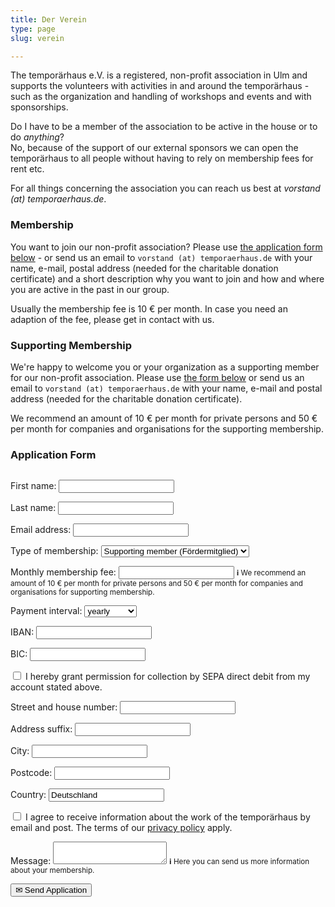```yaml
---
title: Der Verein
type: page
slug: verein

---
```


The temporärhaus e.V. is a registered, non-profit association in Ulm and supports the volunteers with activities in and around the temporärhaus - such as the organization and handling of workshops and events and with sponsorships.

Do I have to be a member of the association to be active in the house or to do _anything_?  
No, because of the support of our external sponsors we can open the temporärhaus to all people without having to rely on membership fees for rent etc.

<!--
Warum sollte ich (Förder)mitglied werden?  
Wenn man sich für eine Mitgliedschaft entscheidet, bekommt man zum einen ein Stimmrecht bei allen Vereinsfragen sowie eine Art “virtuelles” Abzeichen, dass man das Haus und den dortigen Spirit unterstützt.

Weiter ermöglichen die Mitgliedsbeiträge die Beschaffung von interessanten Dingen für alle, Workshopmaterial und den ein oder anderen Kostenpunkt im Haus.
-->


For all things concerning the association you can reach us best at _vorstand (at) temporaerhaus.de_.

### Membership 
You want to join our non-profit association? Please use [the application form below](#applicationForm) - or send us an email to `vorstand (at) temporaerhaus.de` with your name, e-mail, postal address (needed for the charitable donation certificate) and a short description why you want to join and how and where you are active in the past in our group.

Usually the membership fee is 10 € per month. In case you need an adaption of the fee, please get in contact with us.

### Supporting Membership
We're happy to welcome you or your organization as a supporting member for our non-profit association. Please use [the form below](#applicationForm) or send us an email to `vorstand (at) temporaerhaus.de` with your name, e-mail and postal address (needed for the charitable donation certificate).

We recommend an amount of 10 € per month for private persons and 50 € per month for companies and organisations for the supporting membership.

### Application Form

<form style="display: flex; flex-wrap: wrap;" method="POST" action="https://temporaerhaus.de/member-application.php?lang=en" id="applicationForm">
<div style="display: none; flex-grow: 0; flex-shrink: 1; flex-basis: 230px;">
  <ol>
    <li><a href="#step1">Personal data</a></li>
    <li><a href="#step2">Membership fee</a></li>
    <li><a href="#step3">Payment method</a></li>
    <li><a href="#step4">Address</a></li>
    <li><a href="#step5">Privacy Policy</a></li>
  </ol>
</div>

<div style="flex-grow: 1; flex-shrink: 1; flex-basis: 280px;">
<div id="step1" style="scroll-padding-top: 2em;">
<p>
<label for="firstname">First name:</label>
<input type="text" id="firstname" name="firstname">
</p>
<p>
<label for="lastname">Last name:</label>
<input type="text" id="lastname" name="lastname">
</p>
<p>
<label for="email">Email address:</label>
<input type="text" id="email" name="email">
</p>
</div>

<div id="step2" style="scroll-padding-top: 2em;">
<p>
<label for="type">Type of membership:</label>
<select id="type" name="type">
    <option>Supporting member (Fördermitglied)</option>
    <option>Active member (Aktives Mitglied)</option>
</select>
</p>
<p>
<label for="amount">Monthly membership fee:</label>
<input type="number" id="amount" name="amount">
<small class="info" style="padding-block: 0.25em;"><b>ℹ</b> We recommend an amount of 10 € per month for private persons and 50 € per month for companies and organisations for supporting membership.</small>
</p>
</div>

<div id="step3" style="scroll-padding-top: 2em;">
<p>
<label for="interval">Payment interval:</label>
<select id="interval" name="interval">
    <option>yearly</option>
    <option>half-yearly</option>
    <option>monthly</option>
</select>
</p>
<p>
<label for="iban">IBAN:</label>
<input type="text" id="iban" name="iban">
</p>
<p>
<label for="bic">BIC:</label>
<input type="text" id="bic" name="bic">
</p>
<p>
<label for="consent">
<input type="checkbox" id="consent" name="consent">
I hereby grant permission for collection by SEPA direct debit from my account stated above.
</label>
</p>
</div>

<div id="step4" style="scroll-padding-top: 2em;">
<p>
<label for="address">Street and house number:</label>
<input type="text" id="address" name="address">
</p>
<p>
<label for="suffix">Address suffix:</label>
<input type="text" id="suffix" name="suffix">
</p>
<p>
<label for="city">City:</label>
<input type="text" id="city" name="city">
</p>
<p>
<label for="zip">Postcode:</label>
<input type="text" id="zip" name="zip">
</p>
<p>
<label for="country">Country:</label>
<input type="text" id="country" name="country" value="Deutschland">
</p>
</div>

<div id="step5" style="scroll-padding-top: 2em;">
<p>
<label for="mailconsent">
<input type="checkbox" id="mailconsent" name="mailconsent">
I agree to receive information about the work of the temporärhaus by email and post.
The terms of our <a href="/datenschutzerklaerung" target="_blank">privacy policy</a> apply.
</label>
</p>
<p>
<label for="message">Message:</label>
<textarea id="message" name="message"></textarea>
<small class="info" style="padding-block: 0.25em;"><b>ℹ</b> Here you can send us more information about your membership.</small>
</p>
</div>

<div style="display: none; align-items: center; justify-content: space-between;">
<button id="prevStep">◀ Back</button>
<button id="nextStep">▶ Next</button>
</div>

<button type="submit">✉ Send Application</button>
</div>
<div style="display: none" id="application-loading">
    <h3>⏳ One moment, your request is being saved.</h3>
</div>
<div style="display: none" id="application-error">
    <h3>💻 Computer says "no" :(</h3>
    <p>Please check the highlighted form fields again.</p>
</div>
</form>
